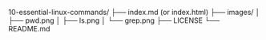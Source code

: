 10-essential-linux-commands/
├── index.md (or index.html)
├── images/
│   ├── pwd.png
│   ├── ls.png
│   └── grep.png
├── LICENSE
└── README.md
